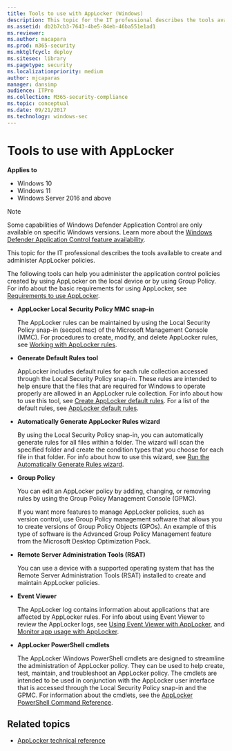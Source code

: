 ```yaml
---
title: Tools to use with AppLocker (Windows)
description: This topic for the IT professional describes the tools available to create and administer AppLocker policies.
ms.assetid: db2b7cb3-7643-4be5-84eb-46ba551e1ad1
ms.reviewer: 
ms.author: macapara
ms.prod: m365-security
ms.mktglfcycl: deploy
ms.sitesec: library
ms.pagetype: security
ms.localizationpriority: medium
author: mjcaparas
manager: dansimp
audience: ITPro
ms.collection: M365-security-compliance
ms.topic: conceptual
ms.date: 09/21/2017
ms.technology: windows-sec
---
```


# Tools to use with AppLocker

**Applies to**

- Windows 10
- Windows 11
- Windows Server 2016 and above

>[!NOTE]
>Some capabilities of Windows Defender Application Control are only available on specific Windows versions. Learn more about the [Windows Defender Application Control feature availability](/windows/security/threat-protection/windows-defender-application-control/feature-availability).

This topic for the IT professional describes the tools available to create and administer AppLocker policies.

The following tools can help you administer the application control policies created by using AppLocker on the local device or by using Group Policy. For info about the basic requirements for using AppLocker, see [Requirements to use AppLocker](requirements-to-use-applocker.md).

-   **AppLocker Local Security Policy MMC snap-in**

    The AppLocker rules can be maintained by using the Local Security Policy snap-in (secpol.msc) of the Microsoft Management Console (MMC). For procedures to create, modify, and delete AppLocker rules, see [Working with AppLocker rules](working-with-applocker-rules.md).

-   **Generate Default Rules tool**

    AppLocker includes default rules for each rule collection accessed through the Local Security Policy snap-in. These rules are intended to help ensure that the files that are required for Windows to operate properly are allowed in an AppLocker rule collection. For info about how to use this tool, see [Create AppLocker default rules](create-applocker-default-rules.md). For a list of the default rules, see [AppLocker default rules](working-with-applocker-rules.md#applocker-default-rules).

-   **Automatically Generate AppLocker Rules wizard**

    By using the Local Security Policy snap-in, you can automatically generate rules for all files within a folder. The wizard will scan the specified folder and create the condition types that you choose for each file in that folder. For info about how to use this wizard, see [Run the Automatically Generate Rules wizard](run-the-automatically-generate-rules-wizard.md).

-   **Group Policy**

    You can edit an AppLocker policy by adding, changing, or removing rules by using the Group Policy Management Console (GPMC).

    If you want more features to manage AppLocker policies, such as version control, use Group Policy management software that allows you to create versions of Group Policy Objects (GPOs). An example of this type of software is the Advanced Group Policy Management feature from the Microsoft Desktop Optimization Pack.

-   **Remote Server Administration Tools (RSAT)**

    You can use a device with a supported operating system that has the Remote Server Administration Tools (RSAT) installed to create and maintain AppLocker policies.

-   **Event Viewer**

    The AppLocker log contains information about applications that are affected by AppLocker rules. For info about using Event Viewer to review the AppLocker logs, see [Using Event Viewer with AppLocker](using-event-viewer-with-applocker.md), and [Monitor app usage with AppLocker](monitor-application-usage-with-applocker.md).

-   **AppLocker PowerShell cmdlets**

    The AppLocker Windows PowerShell cmdlets are designed to streamline the administration of AppLocker policy. They can be used to help create, test, maintain, and troubleshoot an AppLocker policy. The cmdlets are intended to be used in conjunction with the AppLocker user interface that is accessed through the Local Security Policy snap-in and the GPMC. For information about the cmdlets, see the [AppLocker PowerShell Command Reference](/powershell/module/applocker/).

## Related topics

- [AppLocker technical reference](applocker-technical-reference.md)